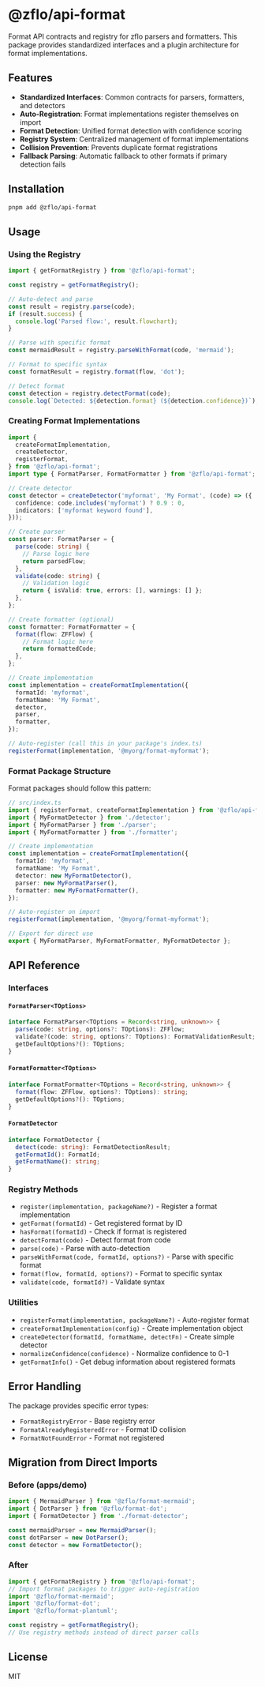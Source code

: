 # @zflo/api-format

Format API contracts and registry for zflo parsers and formatters. This package provides standardized interfaces and a plugin architecture for format implementations.

## Features

- **Standardized Interfaces**: Common contracts for parsers, formatters, and detectors
- **Auto-Registration**: Format implementations register themselves on import
- **Format Detection**: Unified format detection with confidence scoring
- **Registry System**: Centralized management of format implementations
- **Collision Prevention**: Prevents duplicate format registrations
- **Fallback Parsing**: Automatic fallback to other formats if primary detection fails

## Installation

```bash
pnpm add @zflo/api-format
```

## Usage

### Using the Registry

```typescript
import { getFormatRegistry } from '@zflo/api-format';

const registry = getFormatRegistry();

// Auto-detect and parse
const result = registry.parse(code);
if (result.success) {
  console.log('Parsed flow:', result.flowchart);
}

// Parse with specific format
const mermaidResult = registry.parseWithFormat(code, 'mermaid');

// Format to specific syntax
const formatResult = registry.format(flow, 'dot');

// Detect format
const detection = registry.detectFormat(code);
console.log(`Detected: ${detection.format} (${detection.confidence})`);
```

### Creating Format Implementations

```typescript
import {
  createFormatImplementation,
  createDetector,
  registerFormat,
} from '@zflo/api-format';
import type { FormatParser, FormatFormatter } from '@zflo/api-format';

// Create detector
const detector = createDetector('myformat', 'My Format', (code) => ({
  confidence: code.includes('myformat') ? 0.9 : 0,
  indicators: ['myformat keyword found'],
}));

// Create parser
const parser: FormatParser = {
  parse(code: string) {
    // Parse logic here
    return parsedFlow;
  },
  validate(code: string) {
    // Validation logic
    return { isValid: true, errors: [], warnings: [] };
  },
};

// Create formatter (optional)
const formatter: FormatFormatter = {
  format(flow: ZFFlow) {
    // Format logic here
    return formattedCode;
  },
};

// Create implementation
const implementation = createFormatImplementation({
  formatId: 'myformat',
  formatName: 'My Format',
  detector,
  parser,
  formatter,
});

// Auto-register (call this in your package's index.ts)
registerFormat(implementation, '@myorg/format-myformat');
```

### Format Package Structure

Format packages should follow this pattern:

```typescript
// src/index.ts
import { registerFormat, createFormatImplementation } from '@zflo/api-format';
import { MyFormatDetector } from './detector';
import { MyFormatParser } from './parser';
import { MyFormatFormatter } from './formatter';

// Create implementation
const implementation = createFormatImplementation({
  formatId: 'myformat',
  formatName: 'My Format',
  detector: new MyFormatDetector(),
  parser: new MyFormatParser(),
  formatter: new MyFormatFormatter(),
});

// Auto-register on import
registerFormat(implementation, '@myorg/format-myformat');

// Export for direct use
export { MyFormatParser, MyFormatFormatter, MyFormatDetector };
```

## API Reference

### Interfaces

#### `FormatParser<TOptions>`

```typescript
interface FormatParser<TOptions = Record<string, unknown>> {
  parse(code: string, options?: TOptions): ZFFlow;
  validate?(code: string, options?: TOptions): FormatValidationResult;
  getDefaultOptions?(): TOptions;
}
```

#### `FormatFormatter<TOptions>`

```typescript
interface FormatFormatter<TOptions = Record<string, unknown>> {
  format(flow: ZFFlow, options?: TOptions): string;
  getDefaultOptions?(): TOptions;
}
```

#### `FormatDetector`

```typescript
interface FormatDetector {
  detect(code: string): FormatDetectionResult;
  getFormatId(): FormatId;
  getFormatName(): string;
}
```

### Registry Methods

- `register(implementation, packageName?)` - Register a format implementation
- `getFormat(formatId)` - Get registered format by ID
- `hasFormat(formatId)` - Check if format is registered
- `detectFormat(code)` - Detect format from code
- `parse(code)` - Parse with auto-detection
- `parseWithFormat(code, formatId, options?)` - Parse with specific format
- `format(flow, formatId, options?)` - Format to specific syntax
- `validate(code, formatId?)` - Validate syntax

### Utilities

- `registerFormat(implementation, packageName?)` - Auto-register format
- `createFormatImplementation(config)` - Create implementation object
- `createDetector(formatId, formatName, detectFn)` - Create simple detector
- `normalizeConfidence(confidence)` - Normalize confidence to 0-1
- `getFormatInfo()` - Get debug information about registered formats

## Error Handling

The package provides specific error types:

- `FormatRegistryError` - Base registry error
- `FormatAlreadyRegisteredError` - Format ID collision
- `FormatNotFoundError` - Format not registered

## Migration from Direct Imports

### Before (apps/demo)

```typescript
import { MermaidParser } from '@zflo/format-mermaid';
import { DotParser } from '@zflo/format-dot';
import { FormatDetector } from './format-detector';

const mermaidParser = new MermaidParser();
const dotParser = new DotParser();
const detector = new FormatDetector();
```

### After

```typescript
import { getFormatRegistry } from '@zflo/api-format';
// Import format packages to trigger auto-registration
import '@zflo/format-mermaid';
import '@zflo/format-dot';
import '@zflo/format-plantuml';

const registry = getFormatRegistry();
// Use registry methods instead of direct parser calls
```

## License

MIT
